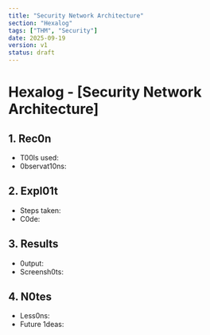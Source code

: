 ```yaml
---
title: "Security Network Architecture"
section: "Hexalog"
tags: ["THM", "Security"]
date: 2025-09-19
version: v1
status: draft
---
```


# Hexalog - [Security Network Architecture]

## 1. Rec0n
- T00ls used:
- 0bservat10ns:

## 2. Expl01t
- Steps taken:
- C0de:

## 3. Results
- 0utput:
- Screensh0ts:

## 4. N0tes
- Less0ns:
- Future 1deas: 
